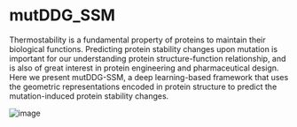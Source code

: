 # mutDDG_SSM

Thermostability is a fundamental property of proteins to maintain their biological functions. Predicting protein stability changes upon mutation is important for our understanding protein structure-function relationship, and is also of great interest in protein engineering and pharmaceutical design. Here we present mutDDG-SSM, a deep learning-based framework that uses the geometric representations encoded in protein structure to predict the mutation-induced protein stability changes.

![image](https://github.com/SJGLAB/mutDDG_SSM/assets/115686053/f1eb8abc-c624-492a-b6bc-91c715c84b8f)
